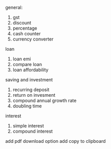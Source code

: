 general:
1. gst
2. discount
3. percentage
4. cash counter
5. currency converter
   
loan
1. loan emi
2. compare loan
3. loan affordability
   

saving and investment
1. recurring deposit
2. return on invesment
3. compound annual growth rate
4. doubling time

interest
1. simple interest
2. compound interest


add pdf download option
add copy to clipboard 
